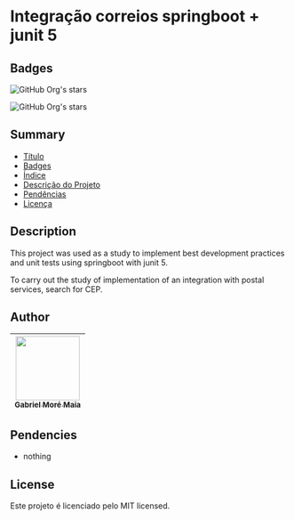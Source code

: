 <h1 id="title">Integração correios springboot + junit 5</h1>

## Badges
![GitHub Org's stars](https://img.shields.io/github/stars/gabriel2mm?style=social)

![GitHub Org's stars](http://img.shields.io/static/v1?label=STATUS&message=EM%20DESENVOLVIMENTO&color=GREEN&style=for-the-badge)

## Summary
* [Título](#title)
* [Badges](#Badges)
* [Índice](#Summary)
* [Descrição do Projeto](#Description)
* [Pendências](#Pendencies)
* [Licença](#License)

## Description

This project was used as a study to implement best development practices
and unit tests using springboot with junit 5.

To carry out the study of implementation of an integration with postal services, search for CEP.

## Author

| [<img src="https://avatars.githubusercontent.com/u/16054681?v=4" width=115><br><sub>Gabriel Moré Maia</sub>](https://github.com/gabriel2mm) |
|:-------------------------------------------------------------------------------------------------------------------------------------------:|

## Pendencies

- nothing

## License

Este projeto é licenciado pelo MIT licensed.
